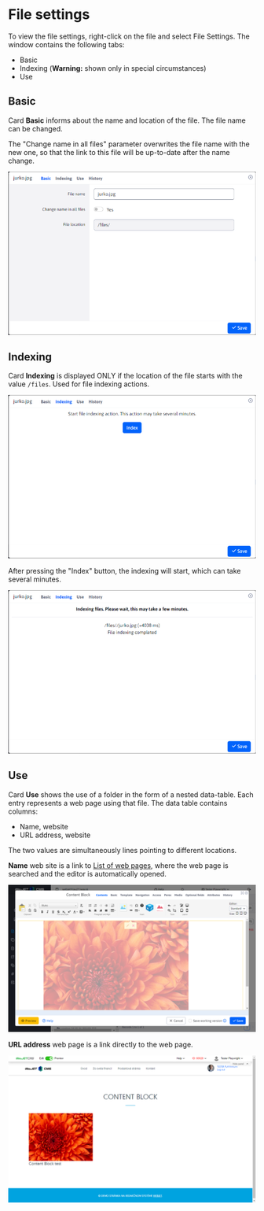 # File settings

To view the file settings, right-click on the file and select File Settings. The window contains the following tabs:
- Basic
- Indexing (**Warning:** shown only in special circumstances)
- Use

## Basic

Card **Basic** informs about the name and location of the file. The file name can be changed.

The "Change name in all files" parameter overwrites the file name with the new one, so that the link to this file will be up-to-date after the name change.

![](file_settings_basic.png)

## Indexing

Card **Indexing** is displayed ONLY if the location of the file starts with the value `/files`. Used for file indexing actions.

![](file_settings_index.png)

After pressing the "Index" button, the indexing will start, which can take several minutes.

![](file_settings_index_done.png)

## Use

Card **Use** shows the use of a folder in the form of a nested data-table. Each entry represents a web page using that file. The data table contains columns:
- Name, website
- URL address, website

The two values are simultaneously lines pointing to different locations.

**Name** web site is a link to [List of web pages](../../../../redactor/webpages/README.md), where the web page is searched and the editor is automatically opened.

![](file_link_A.png)

**URL address** web page is a link directly to the web page.

![](file_link_B.png)
